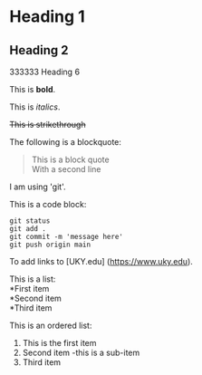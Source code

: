 # Heading 1

## Heading 2

333333 Heading 6

This is **bold**.

This is *italics*.

~~This is strikethrough~~

The following is a blockquote:

> This is a block quote  
> With a second line

I am using 'git'.

This is a code block:

```
git status
git add .
git commit -m 'message here'
git push origin main
```

To add links to [UKY.edu] (https://www.uky.edu).

This is a list:  
*First item  
*Second item  
*Third item  

This is an ordered list:
1. This is the first item
1. Second item
     -this is a sub-item
1. Third item


